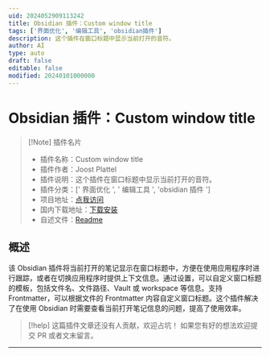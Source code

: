 ```yaml
---
uid: 2024052909113242
title: Obsidian 插件：Custom window title
tags: ['界面优化', '编辑工具', 'obsidian插件']
description: 这个插件在窗口标题中显示当前打开的音符。
author: AI
type: auto
draft: false
editable: false
modified: 20240101000000
---
```


# Obsidian 插件：Custom window title

> [!Note] 插件名片
> - 插件名称：Custom window title
> - 插件作者：Joost Plattel
> - 插件说明：这个插件在窗口标题中显示当前打开的音符。
> - 插件分类：[' 界面优化 ', ' 编辑工具 ', 'obsidian 插件 ']
> - 项目地址：[点我访问](https://github.com/jplattel/open-note-to-window-title)
> - 国内下载地址：[下载安装](https://pkmer.cn/products/plugin/pluginMarket/?open-note-to-window-title)
> - 自述文件：[Readme](https://ghproxy.net/https://raw.githubusercontent.com/jplattel/open-note-to-window-title/main/README.md)

## 概述

该 Obsidian 插件将当前打开的笔记显示在窗口标题中，方便在使用应用程序时进行跟踪，或者在切换应用程序时提供上下文信息。通过设置，可以自定义窗口标题的模板，包括文件名、文件路径、Vault 或 workspace 等信息。支持 Frontmatter，可以根据文件的 Frontmatter 内容自定义窗口标题。这个插件解决了在使用 Obsidian 时需要查看当前打开笔记信息的问题，提高了使用效率。

> [!help]
> 这篇插件文章还没有人贡献，欢迎占坑！
> 如果您有好的想法欢迎提交 PR 或者文末留言。

---



